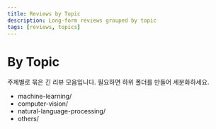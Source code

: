 ```yaml
---
title: Reviews by Topic
description: Long-form reviews grouped by topic
tags: [reviews, topics]
---
```


# By Topic

주제별로 묶은 긴 리뷰 모음입니다. 필요하면 하위 폴더를 만들어 세분화하세요.

- machine-learning/
- computer-vision/
- natural-language-processing/
- others/
